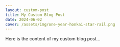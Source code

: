 ```yaml
---
layout: custom-post
title: My Custom Blog Post
date: 2024-06-02
cover: /assets/img/one-year-honkai-star-rail.png
---
```


Here is the content of my custom blog post...